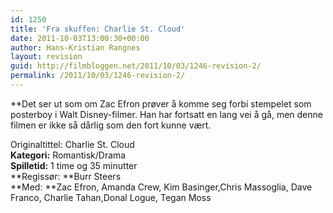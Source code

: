 ```yaml
---
id: 1250
title: 'Fra skuffen: Charlie St. Cloud'
date: 2011-10-03T13:00:30+00:00
author: Hans-Kristian Rangnes
layout: revision
guid: http://filmbloggen.net/2011/10/03/1246-revision-2/
permalink: /2011/10/03/1246-revision-2/
---
```

**Det ser ut som om Zac Efron prøver å komme seg forbi stempelet som posterboy i Walt Disney-filmer. Han har fortsatt en lang vei å gå, men denne filmen er ikke så dårlig som den fort kunne vært.<!--more--></p> 

Originaltittel: </strong>Charlie St. Cloud  
**Kategori:** Romantisk/Drama  
**Spilletid:** 1 time og 35 minutter  
**Regissør: **Burr Steers  
**Med: **Zac Efron, Amanda Crew, Kim Basinger,Chris Massoglia, Dave Franco, Charlie Tahan,Donal Logue, Tegan Moss